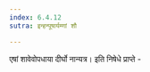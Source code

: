 ```yaml
---
index: 6.4.12
sutra: इन्हन्पूषार्यम्णां शौ

---
```

एषां शावेवोपधाया दीर्घो नान्यत्र। इति निषेधे प्राप्ते -